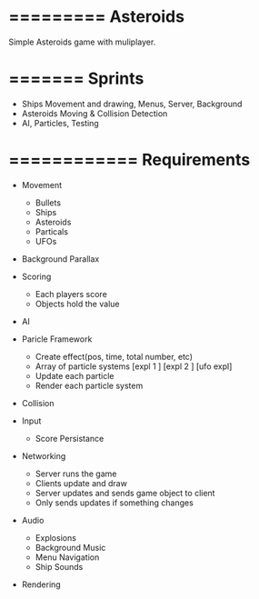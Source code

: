 =========
Asteroids
=========
Simple Asteroids game with muliplayer.

=======
Sprints
=======
* Ships Movement and drawing, Menus, Server, Background
* Asteroids Moving & Collision Detection
* AI, Particles, Testing

============
Requirements
============
* Movement
	- Bullets
	- Ships
	- Asteroids
	- Particals
	- UFOs

* Background Parallax

* Scoring
	- Each players score
	- Objects hold the value

* AI
	
* Paricle Framework
	- Create effect(pos, time, total number, etc)
	- Array of particle systems [expl 1  ]
								[expl 2  ]
								[ufo expl]
	- Update each particle
	- Render each particle system

* Collision

* Input
	- Score Persistance

* Networking
	- Server runs the game
	- Clients update and draw
	- Server updates and sends game object to client
	- Only sends updates if something changes

* Audio
	- Explosions
	- Background Music
	- Menu Navigation
	- Ship Sounds

* Rendering


